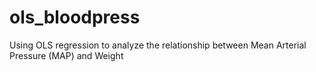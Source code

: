 # ols_bloodpress
Using OLS regression to analyze the relationship between Mean Arterial Pressure (MAP) and Weight
